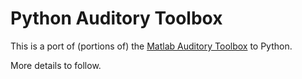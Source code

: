 # Python Auditory Toolbox

This is a port of (portions of) the 
[Matlab Auditory Toolbox](https://engineering.purdue.edu/~malcolm/interval/1998-010/) to Python.

More details to follow.
